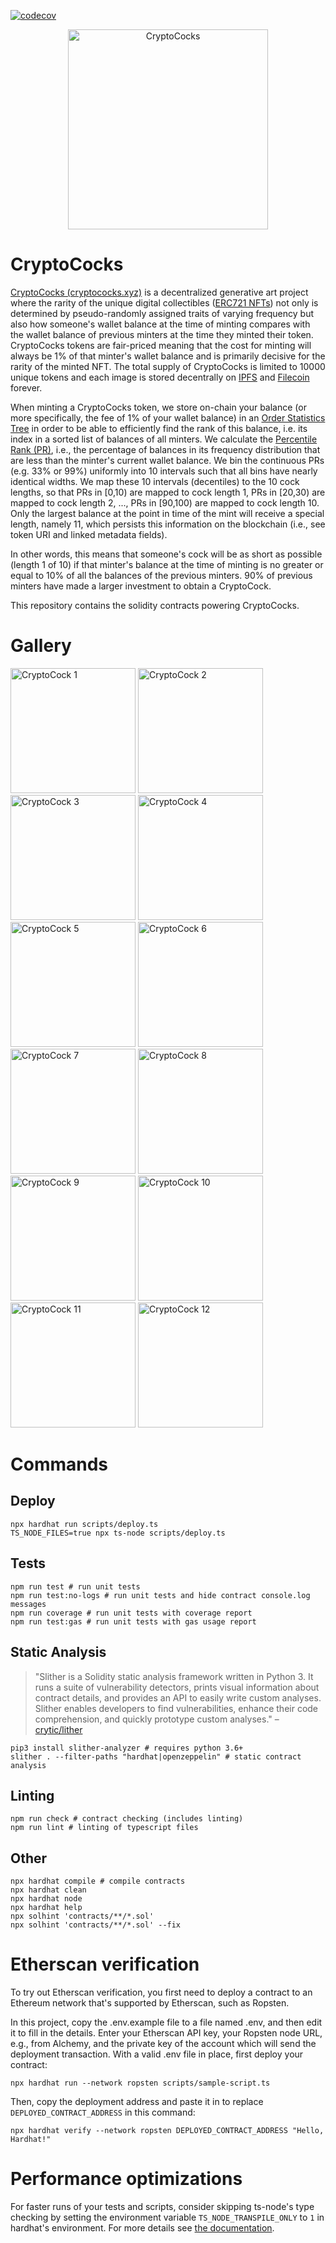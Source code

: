  [![codecov](https://codecov.io/gh/cocodigrande2021/cc-contract/branch/main/graph/badge.svg?token=asPY4Xi5U7)](https://codecov.io/gh/cocodigrande2021/cc-contract)

<a href="https://cryptococks.xyz/">
 <p align="center">
   <img src="https://github.com/cocodigrande2021/cryptococks-contract/raw/master/logo.png" width="320" alt="CryptoCocks" />
 </p>
</a>

# CryptoCocks

[CryptoCocks (cryptococks.xyz)](https://cryptococks.xyz/) is a decentralized generative art project where the rarity of the unique digital collectibles ([ERC721 NFTs](https://ethereum.org/en/developers/docs/standards/tokens/erc-721/#top)) not only is determined by pseudo-randomly assigned
traits of varying frequency but also how someone's wallet balance at the time of minting compares
with the wallet balance of previous minters at the time they minted their token. CryptoCocks tokens are fair-priced meaning that the cost for minting will always be 1% of that minter's wallet balance and is primarily decisive for the rarity of the minted NFT.
The total supply of CryptoCocks is limited to 10000 unique tokens and each image is stored decentrally on [IPFS](https://ipfs.io) and [Filecoin](https://filecoin.io) forever.

When minting a CryptoCocks token, we store on-chain your balance
(or more specifically, the fee of 1% of your wallet balance) in an
[Order Statistics Tree](https://en.wikipedia.org/wiki/Order_statistic_tree) in order to be able to efficiently find the rank of this balance, i.e. its index in a sorted list of balances of all minters.
We calculate the [Percentile Rank (PR)](https://en.wikipedia.org/wiki/Percentile_rank), i.e., the percentage of
balances in its frequency distribution that are less than the minter's current wallet balance.
We bin the continuous PRs (e.g. 33% or 99%) uniformly into 10 intervals such that
all bins have nearly identical widths. We map these 10 intervals (decentiles) to the 10 cock lengths, so that PRs in [0,10) are mapped to cock length 1, PRs in [20,30) are mapped to cock length 2, ..., PRs in [90,100) are mapped to cock length 10. Only the largest balance at the point in time of the mint will receive a special length, namely 11, which persists this information on the blockchain (i.e., see token URI and linked metadata fields).

In other words, this means that someone's cock will be as short as possible (length 1 of 10) if that minter's balance at the time of minting is no greater or equal to 10% of all the balances of the previous minters. 90% of previous minters have made a larger investment to obtain a CryptoCock.

This repository contains the solidity contracts powering CryptoCocks.

# Gallery
<p float="left">
  <img src="https://www.cryptococks.xyz/landing/cock-gallery/10.png" width="200" alt="CryptoCock 1" />
  <img src="https://www.cryptococks.xyz/landing/cock-gallery/08.png" width="200" alt="CryptoCock 2" />
  <img src="https://www.cryptococks.xyz/landing/cock-gallery/11.png" width="200" alt="CryptoCock 3" />
  <img src="https://www.cryptococks.xyz/landing/cock-gallery/14.png" width="200" alt="CryptoCock 4" />
  <img src="https://www.cryptococks.xyz/landing/cock-gallery/05.png" width="200" alt="CryptoCock 5" />
  <img src="https://www.cryptococks.xyz/landing/cock-gallery/24.png" width="200" alt="CryptoCock 6" />
  <img src="https://www.cryptococks.xyz/landing/cock-gallery/06.png" width="200" alt="CryptoCock 7" />
  <img src="https://www.cryptococks.xyz/landing/cock-gallery/03.png" width="200" alt="CryptoCock 8" />
  <img src="https://www.cryptococks.xyz/landing/cock-gallery/09.png" width="200" alt="CryptoCock 9" />
  <img src="https://www.cryptococks.xyz/cocks/100/20/cock.png" width="200" alt="CryptoCock 10" />
  <img src="https://www.cryptococks.xyz/cocks/20/20/cock.png" width="200" alt="CryptoCock 11" />
  <img src="https://www.cryptococks.xyz/cocks/40/18/cock.png" width="200" alt="CryptoCock 12" />
</p>


# Commands
## Deploy
```shell
npx hardhat run scripts/deploy.ts
TS_NODE_FILES=true npx ts-node scripts/deploy.ts
```

## Tests
```shell
npm run test # run unit tests
npm run test:no-logs # run unit tests and hide contract console.log messages
npm run coverage # run unit tests with coverage report
npm run test:gas # run unit tests with gas usage report
```

## Static Analysis
> "Slither is a Solidity static analysis framework written in Python 3. It runs a suite of vulnerability detectors, prints visual information about contract details, and provides an API to easily write custom analyses. Slither enables developers to find vulnerabilities, enhance their code comprehension, and quickly prototype custom analyses." – [crytic/lither](https://github.com/crytic/slither)
```shell
pip3 install slither-analyzer # requires python 3.6+
slither . --filter-paths "hardhat|openzeppelin" # static contract analysis
```

## Linting
```shell
npm run check # contract checking (includes linting)
npm run lint # linting of typescript files
```

## Other
```shell
npx hardhat compile # compile contracts
npx hardhat clean
npx hardhat node
npx hardhat help
npx solhint 'contracts/**/*.sol'
npx solhint 'contracts/**/*.sol' --fix
```

# Etherscan verification

To try out Etherscan verification, you first need to deploy a contract to an Ethereum network that's supported by Etherscan, such as Ropsten.

In this project, copy the .env.example file to a file named .env, and then edit it to fill in the details. Enter your Etherscan API key, your Ropsten node URL, e.g., from Alchemy, and the private key of the account which will send the deployment transaction. With a valid .env file in place, first deploy your contract:

```shell
npx hardhat run --network ropsten scripts/sample-script.ts
```

Then, copy the deployment address and paste it in to replace `DEPLOYED_CONTRACT_ADDRESS` in this command:

```shell
npx hardhat verify --network ropsten DEPLOYED_CONTRACT_ADDRESS "Hello, Hardhat!"
```

# Performance optimizations

For faster runs of your tests and scripts, consider skipping ts-node's type checking by setting the environment variable `TS_NODE_TRANSPILE_ONLY` to `1` in hardhat's environment. For more details see [the documentation](https://hardhat.org/guides/typescript.html#performance-optimizations).
